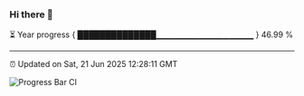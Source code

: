 ### Hi there 👋

⏳ Year progress { ██████████████▁▁▁▁▁▁▁▁▁▁▁▁▁▁▁▁ } 46.99 %

---

⏰ Updated on Sat, 21 Jun 2025 12:28:11 GMT

![Progress Bar CI](https://github.com/liununu/liununu/workflows/Progress%20Bar%20CI/badge.svg)
